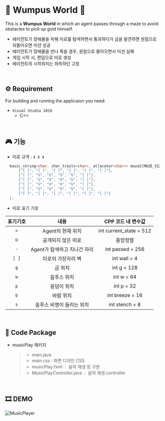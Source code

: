 # 🏁 Wumpus World 🏁
This is a **Wumpus World** in which an agent passes through a maze to avoid obstacles to pick up gold himself.

* 에이전트가 장애물을 피해 미로를 탐색하면서 통과하다가 금을 발견하면 원점으로 되돌아오면 미션 성공
* 에이전트가 장애물을 만나 죽을 경우, 원점으로 돌아오면서 미션 실패
* 게임 시작 시, 랜덤으로 미로 생성
* 에이전트의 시작위치는 좌측하단 고정

<br/>

## ⚙ Requirement
For building and running the applicaion you need:
* `Visual Studio 2019`
  * C++

<br/>

## 🎮 기능
* 미로 규격  :  `4 X 4`
```C++
  basic_string<char, char_traits<char>, allocator<char>> maze2[MAZE_SIZE][MAZE_SIZE] = { //문자열 3차원 배열
      {"[ ]", "[ ]", "[ ]", "[ ]", "[ ]", "[ ]"},
      {"[ ]", "U", "U", "U", "U", "[ ]"},
      {"[ ]", "U", "U", "U", "U", "[ ]"},
      {"[ ]", "U", "U", "U", "U", "[ ]"},
      {"[ ]", "U", "U", "U", "U", "[ ]"},
      {"[ ]", "[ ]", "[ ]", "[ ]", "[ ]", "[ ]"}
  };
  ```
  
  
* 미로 표기 기호  

|표기기호|내용|CPP 코드 내 변수값|
|:---:|:---:|:---:|
|`>`|Agent의 현재 위치|int current_state = 512|
|`U`|공개되지 않은 미로|중앙정렬|
|`-`|Agent가 탐색하고 지나간 자리|int passed = 256|
|`[ ]`|미로의 가장자리 벽|int wall = 4|
|`g`|금 위치|int g = 128|
|`w`|움푸스 위치|int w = 64|
|`p`|웅덩이 위치|int p = 32|
|`b`|바람 위치|int breeze = 16|
|`s`|움푸스 비명이 들리는 위치|int stench = 8|

<br/>

## 📁 Code Package
* musicPlay 패키지
  > * main.java 
  > * main.css  :  화면 디자인 CSS
	> * musicPlay.fxml  :  음악 재생 창 구현
	> * MusicPlayController.java  :  음악 재생 controller

<br/>

## 🎞 DEMO
![MusicPlayer](https://github.com/Ga-000/MusicPlayer/assets/134590236/9ab2a938-f9d9-4cb9-b175-918370d726c4)
